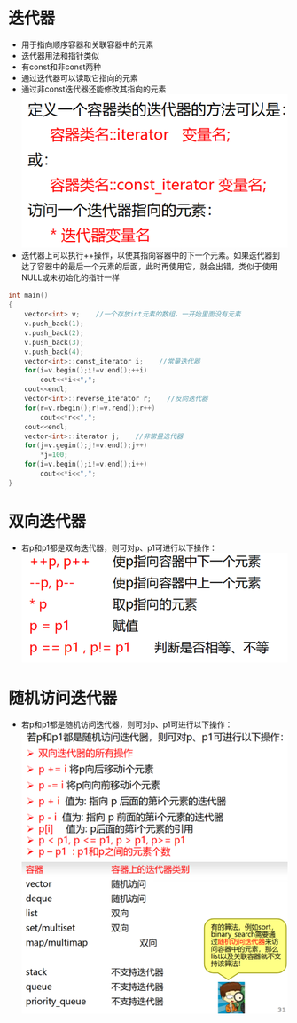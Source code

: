 # 迭代器
* 用于指向顺序容器和关联容器中的元素
* 迭代器用法和指针类似
* 有const和非const两种
* 通过迭代器可以读取它指向的元素
* 通过非const迭代器还能修改其指向的元素
![Alt text](image-40.png)      
* 迭代器上可以执行++操作，以使其指向容器中的下一个元素。如果迭代器到达了容器中的最后一个元素的后面，此时再使用它，就会出错，类似于使用NULL或未初始化的指针一样
```c++
int main()
{
    vector<int> v;    //一个存放int元素的数组，一开始里面没有元素
    v.push_back(1);
    v.push_back(2);
    v.push_back(3);
    v.push_back(4);
    vector<int>::const_iterator i;    //常量迭代器
    for(i=v.begin();i!=v.end();++i)
        cout<<*i<<",";
    cout<<endl;
    vector<int>::reverse_iterator r;    //反向迭代器
    for(r=v.rbegin();r!=v.rend();r++)
        cout<<*r<<",";
    cout<<endl;
    vector<int>::iterator j;    //非常量迭代器
    for(j=v.gegin();j!=v.end();j++)
        *j=100;
    for(i=v.begin();i!=v.end();i++)
        cout<<*i<<",";
}
```    
# 双向迭代器
* 若p和p1都是双向迭代器，则可对p、p1可进行以下操作：
    ![Alt text](image-41.png)    
# 随机访问迭代器
* 若p和p1都是随机访问迭代器，则可对p、p1可进行以下操作：
    ![Alt text](image-42.png)    
![Alt text](image-43.png)    
